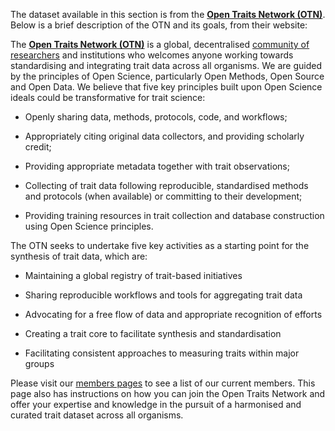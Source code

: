 The dataset available in this section is from the **<a href='https://opentraits.org/' target="_blank">Open Traits Network (OTN)</a>**. Below is a brief description of the OTN and its goals, from their website:


The **<a href='https://opentraits.org/' target="_blank">Open Traits Network (OTN)</a>** is a global, decentralised <a href='https://opentraits.org/members' target="_blank">community of researchers</a> and institutions who welcomes anyone working towards standardising and integrating trait data across all organisms. We are guided by the principles of Open Science, particularly Open Methods, Open Source and Open Data. We believe that five key principles built upon Open Science ideals could be transformative for trait science:


- Openly sharing data, methods, protocols, code, and workflows;

- Appropriately citing original data collectors, and providing scholarly credit;

- Providing appropriate metadata together with trait observations;

- Collecting of trait data following reproducible, standardised methods and protocols (when available) or committing to their development;

- Providing training resources in trait collection and database construction using Open Science principles.


The OTN seeks to undertake five key activities as a starting point for the synthesis of trait data, which are:

- Maintaining a global registry of trait-based initiatives

- Sharing reproducible workflows and tools for aggregating trait data

- Advocating for a free flow of data and appropriate recognition of efforts

- Creating a trait core to facilitate synthesis and standardisation

- Facilitating consistent approaches to measuring traits within major groups

Please visit our <a href='https://opentraits.org/members' target="_blank">members pages</a> to see a list of our current members. This page also has instructions on how you can join the Open Traits Network and offer your expertise and knowledge in the pursuit of a harmonised and curated trait dataset across all organisms.